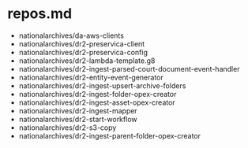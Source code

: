 # repos.md
- nationalarchives/da-aws-clients
- nationalarchives/dr2-preservica-client
- nationalarchives/dr2-preservica-config
- nationalarchives/dr2-lambda-template.g8
- nationalarchives/dr2-ingest-parsed-court-document-event-handler
- nationalarchives/dr2-entity-event-generator
- nationalarchives/dr2-ingest-upsert-archive-folders
- nationalarchives/dr2-ingest-folder-opex-creator
- nationalarchives/dr2-ingest-asset-opex-creator
- nationalarchives/dr2-ingest-mapper
- nationalarchives/dr2-start-workflow
- nationalarchives/dr2-s3-copy
- nationalarchives/dr2-ingest-parent-folder-opex-creator
